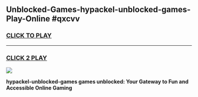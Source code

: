 
## Unblocked-Games-hypackel-unblocked-games-Play-Online #qxcvv
<h3>
<a href="https://news.freeplayer.one?title=hypackel-unblocked-games&ref=3">CLICK TO PLAY</a></h3>
<hr>

<h3>
<a href="https://news.freeplayer.one?title=hypackel-unblocked-games&ref=3">CLICK 2 PLAY</a>
  
</h3>

<a href="https://news.freeplayer.one?title=hypackel-unblocked-games&ref=3"><img src="https://clearcache.store/games.png"></a>


**hypackel-unblocked-games games unblocked: Your Gateway to Fun and Accessible Online Gaming**
